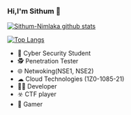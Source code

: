 ### Hi,I'm  Sithum 👋

[![Sithum-Nimlaka github stats](https://github-readme-stats.vercel.app/api?username=Sithum-Nimlaka&show_icons=true&theme=radical)](https://github.com/Sithum-Nimlaka)

[![Top Langs](https://github-readme-stats.vercel.app/api/top-langs/?username=Sithum-Nimlaka&layout=compact&theme=radical)](https://github.com/Sithum-Nimlaka/github-readme-stats)

- 🎩 Cyber Security Student
- 🕵️ Penetration Tester
- 🌐 Netwoking(NSE1, NSE2)
- ☁  Cloud Technologies (1Z0-1085-21)
- 👨‍💻 Developer
- ☣️ CTF player
- 🎲 Gamer
